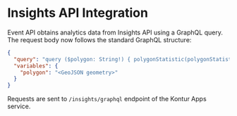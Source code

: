 # Insights API Integration

Event API obtains analytics data from Insights API using a GraphQL query. The request body now follows the standard GraphQL structure:

```json
{
  "query": "query ($polygon: String!) { polygonStatistic(polygonStatisticRequest: { polygon: $polygon }) { analytics { ... } } }",
  "variables": {
    "polygon": "<GeoJSON geometry>"
  }
}
```

Requests are sent to `/insights/graphql` endpoint of the Kontur Apps service.

